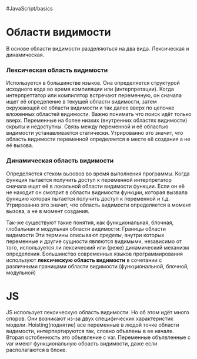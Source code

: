 #JavaScript/basics 
# Области видимости
В основе области видимости разделяються на два вида. Лексическая и динамическая. 

### Лекcическая область видимости
Используется в большинстве языков. Она определяется структурой исходного кода во  время компиляции или (интерпретации). Когда интерпреттатор или компилятор встречают переменную, он сначала  ищет её определение в текущей области видимости, затем окружающей её области видимости и так далее вверх по цепочке вложенных областей видимости. Важно понимать что поиск идёт только вверх. Переменные на более низких (внутренних областях видимости) скрыты и недоступны. Связь между переменной и её областью видимости устанавливается статически. Утрированно это значит, что область видимости переменной определяется в месте её создания а не её вызова. 

### Динамическая область видимости
Определяется стеком вызовов во время выполнения программы. Когда функция пытается получить доступ к переменной интерпретатор сначала ищет её в локальной области видимости функции. Если он её не находит он смотрит в области видимости функции, которая вызвала функцию которая пытается получить доступ к переменной и т.д.
Утрированно это значит, что область видимости определяется в момент вызова, а не в момент создания.

Так-же существуют такие понятия, как функциональная, блочная, глобальная и модульная области видимости: Границы области видимости
Эти термины описывают _пределы_, внутри которых переменные и другие сущности являются видимыми, независимо от того, используется ли лексический или (реже) динамический механизм определения. 
Большинство современных языков программирования используют **лексическую область видимости** в сочетании с различными границами области видимости (функциональной, блочной, модульной)

# JS 
JS использует лексическую область видимости. Но об этом идёт много споров. Они возникают из-за двух специфических характеристик модели. Hoisting(поднятие) все переменные в людой точке области видимости, интерпертируются так, словно объвлены в ее начале. Вторая остобенность это объявление с var. Переменные объявленные с var имеют функциональную обоасть видимости, даже если располагаются в блоке.